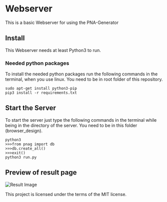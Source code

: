 # Webserver
This is a basic Webserver for using the PNA-Generator

## Install
This Webserver needs at least Python3 to run.
### Needed python packages
To install the needed python packages run the following commands in the terminal, when you use linux. You need to be in root folder of this repository.

	sudo apt-get install python3-pip
	pip3 install -r requirements.txt
	
## Start the Server
To start the server just type the following commands in the terminal while being in the directory of the server. 
You need to be in this folder (browser_design).

	python3
	>>>from pnag import db
	>>>db.create_all()
	>>>exit()
	python3 run.py
	

## Preview of result page
![Result Image](Result%20Preview.png)

This project is licensed under the terms of the MIT license.
